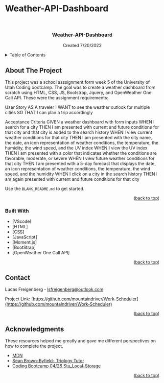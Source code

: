# Weather-API-Dashboard

<div id="top"></div>


<!-- PROJECT LOGO -->
<br />
<div align="center">

  <h3 align="center"> Weather-API-Dashboard</h3>

  <p align="center">
    Created 7/20/2022
  </p>
</div>



<!-- TABLE OF CONTENTS -->
<details>
  <summary>Table of Contents</summary>
  <ol>
    <li>
      <a href="#about-the-project">About The Project</a>
      <ul>
        <li><a href="#built-with">Built With</a></li>
      </ul>
    </li>  
    <li><a href="#contact">Contact</a></li>
    <li><a href="#acknowledgments">Acknowledgments</a></li>
  </ol>
</details>



<!-- ABOUT THE PROJECT -->
## About The Project


This project was a school asssignment form week 5 of the University of Utah Coding bootcamp.  The goal was to create a weather dashboard from scratch using HTML, CSS, JS, Bootstrap, Jquery, and OpenWeather One Call API.  These were the assignment requirements:

User Story
AS A traveler
I WANT to see the weather outlook for multiple cities
SO THAT I can plan a trip accordingly

Acceptance Criteria
GIVEN a weather dashboard with form inputs
WHEN I search for a city
THEN I am presented with current and future conditions for that city and that city is added to the search history
WHEN I view current weather conditions for that city
THEN I am presented with the city name, the date, an icon representation of weather conditions, the temperature, the humidity, the wind speed, and the UV index
WHEN I view the UV index
THEN I am presented with a color that indicates whether the conditions are favorable, moderate, or severe
WHEN I view future weather conditions for that city
THEN I am presented with a 5-day forecast that displays the date, an icon representation of weather conditions, the temperature, the wind speed, and the humidity
WHEN I click on a city in the search history
THEN I am again presented with current and future conditions for that city

Use the `BLANK_README.md` to get started.

<p align="right">(<a href="#top">back to top</a>)</p>



### Built With

* [VScode]
* [HTML]
* [CSS]
* [JavaScript]
* [Moment.js]
* [BootStrap]
* [OpenWeather One Call API]

<p align="right">(<a href="#top">back to top</a>)</p>


<!-- CONTACT -->
## Contact

Lucas Freigenberg - lsfreigenberg@outlook.com

Project Link: [https://github.com/mountaindriver/Work-Scheduler](https://github.com/mountaindriver/Work-Scheduler)

<p align="right">(<a href="#top">back to top</a>)</p>



<!-- ACKNOWLEDGMENTS -->
## Acknowledgments
These resources helped me greatly and gave me different perspectives on how to complete the project.

* [MDN](https://developer.mozilla.org/en-US/)
* [Sean Brown-Byfield- Triology Tutor]()
* [Coding Bootcamp 04/26 Stu_Local-Storage]()


<p align="right">(<a href="#top">back to top</a>)</p>

